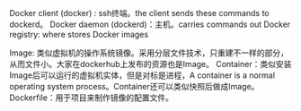 Docker client (docker) : ssh终端。the client sends these commands to dockerd。
Docker daemon (dockerd)：主机。carries commands out
Docker registry: where stores Docker images


Image: 类似虚拟机的操作系统镜像。采用分层文件技术，只重建不一样的部分，从而文件小。大家在dockerhub上发布的资源也是Image。
Container：类似安装Image后可以运行的虚拟机实体，但是对标是进程，A container is a normal operating system process。Container还可以类似快照后做成Image。
Dockerfile：用于项目来制作镜像的配置文件。


